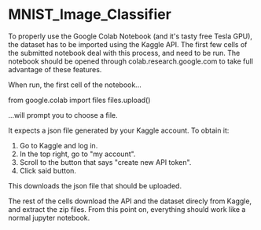 # MNIST_Image_Classifier

To properly use the Google Colab Notebook (and it's tasty free Tesla GPU), the dataset has to be imported using the Kaggle API. The first few cells of the submitted notebook deal with this process, and need to be run.
The notebook should be opened through colab.research.google.com to take full advantage of these features.

When run, the first cell of the notebook...

from google.colab import files
files.upload()

...will prompt you to choose a file.

It expects a json file generated by your Kaggle account. To obtain it:
1. Go to Kaggle and log in.
2. In the top right, go to "my account".
3. Scroll to the button that says "create new API token".
4. Click said button.

This downloads the json file that should be uploaded.

The rest of the cells download the API and the dataset direcly from Kaggle, and extract the zip files. From this point on, everything should work like a normal jupyter notebook.
